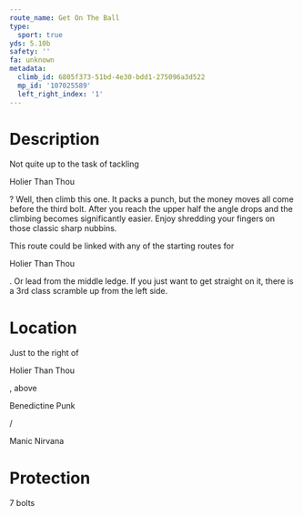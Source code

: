 ```yaml
---
route_name: Get On The Ball
type:
  sport: true
yds: 5.10b
safety: ''
fa: unknown
metadata:
  climb_id: 6805f373-51bd-4e30-bdd1-275096a3d522
  mp_id: '107025589'
  left_right_index: '1'
---
```

# Description
Not quite up to the task of tackling

Holier Than Thou

? Well, then climb this one. It packs a punch, but the money moves all come before the third bolt. After  you reach the upper half the angle drops and the climbing becomes significantly easier. Enjoy shredding your fingers on those classic sharp nubbins.

This route could be linked with any of the starting routes for

Holier Than Thou

. Or lead from the middle ledge. If you just want to get straight on it, there is a 3rd class scramble up from the left side.

# Location
Just to the right of

Holier Than Thou

, above

Benedictine Punk

/

Manic Nirvana

# Protection
7 bolts
